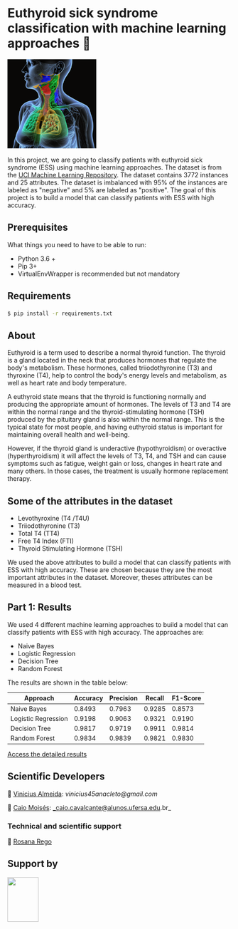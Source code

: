 # Euthyroid sick syndrome classification with machine learning approaches 🔬

<div>
  <img src="https://github.com/cilab-ufersa/euthyroid_sick_syndrome/blob/develop/icon.png" width="200" height="200">
</div>

In this project, we are going to classify patients with euthyroid sick syndrome (ESS) using machine learning approaches. The dataset is from the [UCI Machine Learning Repository](https://archive.ics.uci.edu/ml/datasets/Euthyroid+Sick+Syndrome+Classification+Data+Set). The dataset contains 3772 instances and 25 attributes. The dataset is imbalanced with 95% of the instances are labeled as "negative" and 5% are labeled as "positive". The goal of this project is to build a model that can classify patients with ESS with high accuracy.

## Prerequisites

What things you need to have to be able to run:

  * Python 3.6 +
  * Pip 3+
  * VirtualEnvWrapper is recommended but not mandatory

## Requirements 

```bash
$ pip install -r requirements.txt
```

## About 

Euthyroid is a term used to describe a normal thyroid function. The thyroid is a gland located in the neck that produces hormones that regulate the body's metabolism. These hormones, called triiodothyronine (T3) and thyroxine (T4), help to control the body's energy levels and metabolism, as well as heart rate and body temperature.

A euthyroid state means that the thyroid is functioning normally and producing the appropriate amount of hormones. The levels of T3 and T4 are within the normal range and the thyroid-stimulating hormone (TSH) produced by the pituitary gland is also within the normal range. This is the typical state for most people, and having euthyroid status is important for maintaining overall health and well-being.

However, if the thyroid gland is underactive (hypothyroidism) or overactive (hyperthyroidism) it will affect the levels of T3, T4, and TSH and can cause symptoms such as fatigue, weight gain or loss, changes in heart rate and many others. In those cases, the treatment is usually hormone replacement therapy.

## Some of the attributes in the dataset

- Levothyroxine  (T4 /T4U)
- Triiodothyronine  (T3)
- Total  T4 (TT4)
- Free  T4  Index  (FTI) 
- Thyroid  Stimulating  Hormone  (TSH)

We used the above attributes to build a model that can classify patients with ESS with high accuracy. These are chosen because they are the most important attributes in the dataset. Moreover, theses attributes can be measured in a blood test. 

## Part 1: Results 

We used 4 different machine learning approaches to build a model that can classify patients with ESS with high accuracy. The approaches are:

  * Naive Bayes
  * Logistic Regression
  * Decision Tree
  * Random Forest

The results are shown in the table below:

| Approach | Accuracy | Precision | Recall | F1-Score |
| ------ | ------ | ------ | ------ | ------ |
| Naive Bayes | 0.8493 | 0.7963 | 0.9285 | 0.8573 |
| Logistic Regression | 0.9198 | 0.9063 | 0.9321 | 0.9190 |
| Decision Tree | 0.9817 | 0.9719 | 0.9911 | 0.9814 |
| Random Forest | 0.9834 | 0.9839 | 0.9821| 0.9830 |

[Access the detailed results](https://github.com/cilab-ufersa/euthyroid_sick_syndrome/blob/develop/euthyroid_sick_syndrome/notebooks/IVCoBiCET_results.ipynb)

## Scientific Developers
👤 [Vinicius Almeida](https://github.com/vinicius-a-almeida): 
  _vinicius45anacleto@gmail.com_
  
👤 [Caio Moisés](https://github.com/caiomoises):  _caio.cavalcante@alunos.ufersa.edu.br_

### Technical and scientific support 

👤 [Rosana Rego](https://github.com/roscibely)
  
## Support by 
<div>

  <img src="https://github.com/roscibely/algorithms-and-data-structure/blob/main/Ufersa.png" width="70" height="100">
</div>
